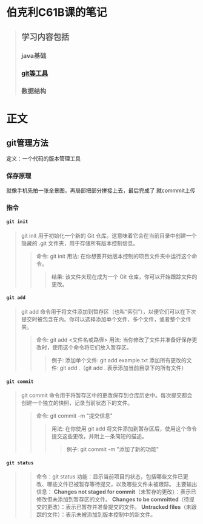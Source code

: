 # 伯克利C61B课的笔记
>## 学习内容包括
>### java基础  
>### [git等工具](https://github.com/shymoy/data_structure_C61B/tree/main?tab=readme-ov-file#git%E7%AE%A1%E7%90%86%E6%96%B9%E6%B3%95)
>### 数据结构


# 正文

## git管理方法

定义：一个代码的版本管理工具

### 保存原理

就像手机先拍一张全景图，再局部把部分拼接上去，最后完成了 就commmit上传

### 指令

#### `git init`
>git init 用于初始化一个新的 Git 仓库。这意味着它会在当前目录中创建一个隐藏的 .git 文件夹，用于存储所有版本控制信息。
>>命令: git init
用法: 在你想要开始版本控制的项目文件夹中运行这个命令。
>>>结果: 该文件夹现在成为一个 Git 仓库，你可以开始跟踪文件的更改。

####  `git add`
>git add 命令用于将文件添加到暂存区（也叫“索引”），以便它们可以在下次提交时被包含在内。你可以选择添加单个文件、多个文件，或者整个文件夹。
>>命令: git add <文件名或路径>
用法: 当你修改了文件并准备好保存更改时，使用这个命令将它们放入暂存区。
>>>例子:
添加单个文件: git add example.txt
添加所有更改的文件: git add .（git add . 表示添加当前目录下的所有文件）

#### `git commit`
>git commit 命令用于将暂存区中的更改保存到仓库历史中。每次提交都会创建一个独立的快照，记录当前状态下的文件。
>>命令: git commit -m "提交信息"
>>>用法: 在你使用 git add 将文件添加到暂存区后，使用这个命令提交这些更改，并附上一条简短的描述。
>>>>例子: git commit -m "添加了新的功能"

#### `git status` 
>>命令：git status
功能：显示当前项目的状态，包括哪些文件已更改、哪些文件已被暂存等待提交，以及哪些文件未被跟踪。
主要输出信息：
**Changes not staged for commit**（未暂存的更改）：表示已修改但未添加到暂存区的文件。
**Changes to be committed**（待提交的更改）：表示已暂存并准备提交的文件。
**Untracked files**（未跟踪的文件）：表示未被添加到版本控制中的新文件。
